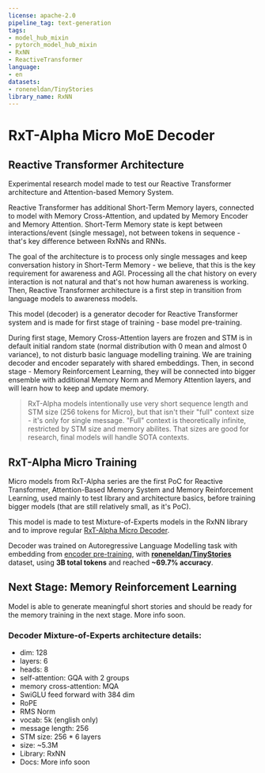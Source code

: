 ```yaml
---
license: apache-2.0
pipeline_tag: text-generation
tags:
- model_hub_mixin
- pytorch_model_hub_mixin
- RxNN
- ReactiveTransformer
language:
- en
datasets:
- roneneldan/TinyStories
library_name: RxNN
---
```


# RxT-Alpha Micro MoE Decoder
## Reactive Transformer Architecture
Experimental research model made to test our Reactive Transformer architecture and Attention-based Memory System.

Reactive Transformer has additional Short-Term Memory layers, connected to model with Memory Cross-Attention, and updated by Memory Encoder and Memory Attention.
Short-Term Memory state is kept between interactions/event (single message), not between tokens in sequence - that's key difference between RxNNs and RNNs.

The goal of the architecture is to process only single messages and keep conversation history in Short-Term Memory - we believe, that this is the key requirement
for awareness and AGI. Processing all the chat history on every interaction is not natural and that's not how human awareness is working. Then, Reactive Transformer
architecture is a first step in transition from language models to awareness models.

This model (decoder) is a generator decoder for Reactive Transformer system and is made for first stage of training - base model pre-training.

During first stage, Memory Cross-Attention layers are frozen and STM is in default initial random state (normal distribution with 0 mean and almost 0 variance),
to not disturb basic language modelling training. We are training decoder and encoder separately with shared embeddings. Then, in second stage - Memory Reinforcement
Learning, they will be connected into bigger ensemble with additional Memory Norm and Memory Attention layers, and will learn how to keep and update memory.

> RxT-Alpha models intentionally use very short sequence length and STM size (256 tokens for Micro), but that isn't their "full" context size - it's only for single
> message. "Full" context is theoretically infinite, restricted by STM size and memory abilites. That sizes are good for research, final models will handle SOTA contexts.

## RxT-Alpha Micro Training
Micro models from RxT-Alpha series are the first PoC for Reactive Transformer, Attention-Based Memory System and Memory Reinforcement Learning,
used mainly to test library and architecture basics, before training bigger models (that are still relatively small, as it's PoC).

This model is made to test Mixture-of-Experts models in the RxNN library and to improve regular [RxT-Alpha Micro Decoder](https://huggingface.co/ReactiveAI/RxT-Alpha-Micro-Decoder).

Decoder was trained on Autoregressive Language Modelling task with embedding from [encoder pre-training](https://huggingface.co/ReactiveAI/RxT-Alpha-Micro-Encoder),
with [**roneneldan/TinyStories**](https://huggingface.co/datasets/roneneldan/TinyStories) dataset, using **3B total tokens** and reached **~69.7% accuracy**.

## Next Stage: Memory Reinforcement Learning
Model is able to generate meaningful short stories and should be ready for the memory training in the next stage. More info soon.

### Decoder Mixture-of-Experts architecture details:
- dim: 128
- layers: 6
- heads: 8
- self-attention: GQA with 2 groups
- memory cross-attention: MQA
- SwiGLU feed forward with 384 dim
- RoPE
- RMS Norm
- vocab: 5k (english only)
- message length: 256
- STM size: 256 * 6 layers
- size: ~5.3M
- Library: RxNN
- Docs: More info soon